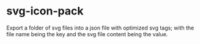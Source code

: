 # svg-icon-pack

Export a folder of svg files into a json file with optimized svg tags;
with the file name being the key and the svg file content being the value.